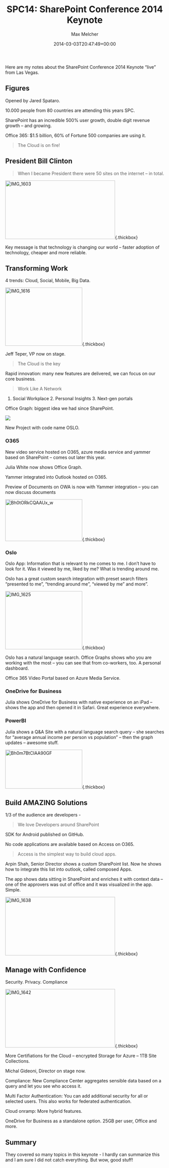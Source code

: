﻿---
title: 'SPC14: SharePoint Conference 2014 Keynote'
author: Max Melcher
aliases:
   - "/post/2014-03-03-spc14-sharepoint-conference-2014-keynote/"
2014: "03"
type: post
date: 2014-03-03T20:47:49+00:00
url: /2014/03/spc14-sharepoint-conference-2014-keynote/
yourls_shorturl:
  - http://melcher.it/s/1Z
categories:
  - Conference
  - SharePoint 2013

---
Here are my notes about the SharePoint Conference 2014 Keynote “live” from Las Vegas.

## Figures

Opened by Jared Spataro.

10.000 people from 80 countries are attending this years SPC.
  
SharePoint has an incredible 500% user growth, double digit revenue growth – and growing.
  
Office 365: $1.5 billion, 60% of Fortune 500 companies are using it.

> The Cloud is on fire!

## President Bill Clinton

> When I became President there were 50 sites on the internet – in total.

[<img style="background-image: none; padding-top: 0px; padding-left: 0px; display: inline; padding-right: 0px; border: 0px;" title="IMG_1603" alt="IMG_1603" src="http://melcher.it/wp-content/uploads/IMG_1603_thumb.jpg" width="348" height="185" border="0" />][1]{.thickbox}

Key message is that technology is changing our world – faster adoption of technology, cheaper and more reliable.

## Transforming Work

4 trends: Cloud, Social, Mobile, Big Data.

[<img style="background-image: none; padding-top: 0px; padding-left: 0px; display: inline; padding-right: 0px; border: 0px;" title="IMG_1616" alt="IMG_1616" src="http://melcher.it/wp-content/uploads/IMG_1616_thumb.jpg" width="244" height="184" border="0" />][2]{.thickbox}

Jeff Teper, VP now on stage.

> The Cloud is the key

Rapid innovation: many new features are delivered, we can focus on our core business.

> Work Like A Network

1. Social Workplace 2. Personal Insights 3. Next-gen portals

Office Graph: biggest idea we had since SharePoint.

![][3]

New Project with code name OSLO.

### O365

New video service hosted on O365, azure media service and yammer based on SharePoint – comes out later this year.

Julia White now shows Office Graph.

Yammer integrated into Outlook hosted on O365.

Preview of Documents on OWA is now with Yammer integration – you can now discuss documents

[<img style="background-image: none; padding-top: 0px; padding-left: 0px; display: inline; padding-right: 0px; border: 0px;" title="Bh0tORkCQAAUx_w" alt="Bh0tORkCQAAUx_w" src="http://melcher.it/wp-content/uploads/Bh0tORkCQAAUx_w_thumb.png" width="244" height="132" border="0" />][4]{.thickbox}

### Oslo

Oslo App: Information that is relevant to me comes to me. I don’t have to look for it. Was it viewed by me, liked by me? What is trending around me.

Oslo has a great custom search integration with preset search filters “presented to me”, “trending around me”, “viewed by me” and more”.

[<img style="background-image: none; padding-top: 0px; padding-left: 0px; display: inline; padding-right: 0px; border: 0px;" title="IMG_1625" alt="IMG_1625" src="http://melcher.it/wp-content/uploads/IMG_1625_thumb.jpg" width="244" height="184" border="0" />][5]{.thickbox}

Oslo has a natural language search. Office Graphs shows who you are working with the most – you can see that from co-workers, too. A personal dashboard.

Office 365 Video Portal based on Azure Media Service.

### OneDrive for Business

Julia shows OneDrive for Business with native experience on an iPad – shows the app and then opened it in Safari. Great experience everywhere.

### PowerBI

Julia shows a Q&A Site with a natural language search query – she searches for “average annual income per person vs population” – then the graph updates – awesome stuff.

[<img style="background-image: none; padding-top: 0px; padding-left: 0px; display: inline; padding-right: 0px; border: 0px;" title="Bh0m7BtCIAA90GF" alt="Bh0m7BtCIAA90GF" src="http://melcher.it/wp-content/uploads/Bh0m7BtCIAA90GF_thumb.png" width="244" height="123" border="0" />][6]{.thickbox}

## Build AMAZING Solutions

1/3 of the audience are developers -

> We love Developers around SharePoint

SDK for Android published on GitHub.

No code applications are available based on Access on O365.

> Access is the simplest way to build cloud apps.

Arpin Shah, Senior Director shows a custom SharePoint list. Now he shows how to integrate this list into outlook, called composed Apps.

The app shows data sitting in SharePoint and enriches it with context data – one of the approvers was out of office and it was visualized in the app. Simple.

[<img style="background-image: none; padding-top: 0px; padding-left: 0px; display: inline; padding-right: 0px; border: 0px;" title="IMG_1638" alt="IMG_1638" src="http://melcher.it/wp-content/uploads/IMG_1638_thumb.jpg" width="348" height="185" border="0" />][7]{.thickbox}

## Manage with Confidence

Security. Privacy. Compliance

[<img style="background-image: none; padding-top: 0px; padding-left: 0px; display: inline; padding-right: 0px; border: 0px;" title="IMG_1642" alt="IMG_1642" src="http://melcher.it/wp-content/uploads/IMG_1642_thumb.jpg" width="348" height="185" border="0" />][8]{.thickbox}

More Certifiations for the Cloud – encrypted Storage for Azure – 1TB Site Collections.

Michal Gideoni, Director on stage now.

Compliance: New Compliance Center aggregates sensible data based on a query and let you see who access it.

Multi Factor Authentication: You can add additional security for all or selected users. This also works for federated authentication.

Cloud onramp: More hybrid features.

OneDrive for Business as a standalone option. 25GB per user, Office and more.

## Summary

They covered so many topics in this keynote - I hardly can summarize this and I am sure I did not catch everything. But wow, good stuff!

 [1]: http://melcher.it/wp-content/uploads/IMG_1603.jpg
 [2]: http://melcher.it/wp-content/uploads/IMG_1616.jpg
 [3]: https://pbs.twimg.com/media/Bh0ioNiIEAAxrlM.jpg:large
 [4]: http://melcher.it/wp-content/uploads/Bh0tORkCQAAUx_w.png
 [5]: http://melcher.it/wp-content/uploads/IMG_1625.jpg
 [6]: http://melcher.it/wp-content/uploads/Bh0m7BtCIAA90GF.png
 [7]: http://melcher.it/wp-content/uploads/IMG_1638.jpg
 [8]: http://melcher.it/wp-content/uploads/IMG_1642.jpg
